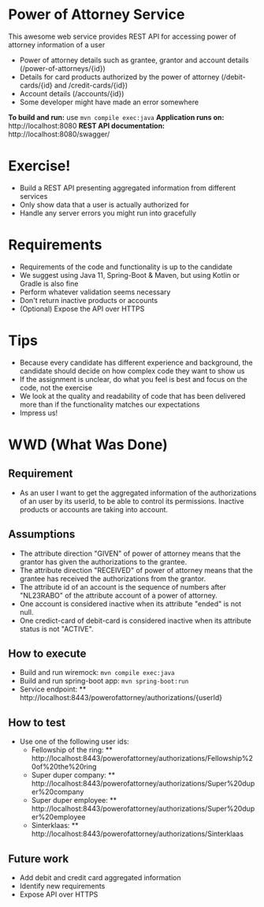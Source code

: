 # Power of Attorney Service
This awesome web service provides REST API for accessing power of attorney information of a user
  - Power of attorney details such as grantee, grantor and account details (/power-of-attorneys/{id})
  - Details for card products authorized by the power of attorney (/debit-cards/{id} and /credit-cards/{id})
  - Account details (/accounts/{id})
  - Some developer might have made an error somewhere

**To build and run:** use `mvn compile exec:java`
**Application runs on:** http://localhost:8080
**REST API documentation:** http://localhost:8080/swagger/

# Exercise!
  - Build a REST API presenting aggregated information from different services
  - Only show data that a user is actually authorized for
  - Handle any server errors you might run into gracefully
  
# Requirements
  - Requirements of the code and functionality is up to the candidate
  - We suggest using Java 11, Spring-Boot & Maven, but using Kotlin or Gradle is also fine
  - Perform whatever validation seems necessary
  - Don't return inactive products or accounts
  - (Optional) Expose the API over HTTPS
 
# Tips
  - Because every candidate has different experience and background, the candidate should decide on how complex code they want to show us
  - If the assignment is unclear, do what you feel is best and focus on the code, not the exercise
  - We look at the quality and readability of code that has been delivered more than if the functionality matches our expectations
  - Impress us!

# WWD (What Was Done)

## Requirement
  - As an user I want to get the aggregated information of the authorizations of an user by its userId,
  to be able to control its permissions. Inactive products or accounts are taking into account.

## Assumptions
  - The attribute direction "GIVEN" of power of attorney means that the grantor has given the authorizations to the grantee.
  - The attribute direction "RECEIVED" of power of attorney means that the grantee has received the authorizations from the grantor.
  - The attribute id of an account is the sequence of numbers after "NL23RABO" of the attribute account of a power of attorney.
  - One account is considered inactive when its attribute "ended" is not null.
  - One credict-card of debit-card is considered inactive when its attribute status is not "ACTIVE".

## How to execute
  - Build and run wiremock: `mvn compile exec:java`
  - Build and run spring-boot app: `mvn spring-boot:run`
  - Service endpoint: ** http://localhost:8443/powerofattorney/authorizations/{userId}

## How to test
  - Use one of the following user ids:
    - Fellowship of the ring: ** http://localhost:8443/powerofattorney/authorizations/Fellowship%20of%20the%20ring
    - Super duper company: ** http://localhost:8443/powerofattorney/authorizations/Super%20duper%20company
    - Super duper employee: ** http://localhost:8443/powerofattorney/authorizations/Super%20duper%20employee
    - Sinterklaas: ** http://localhost:8443/powerofattorney/authorizations/Sinterklaas

## Future work
  - Add debit and credit card aggregated information
  - Identify new requirements
  - Expose API over HTTPS